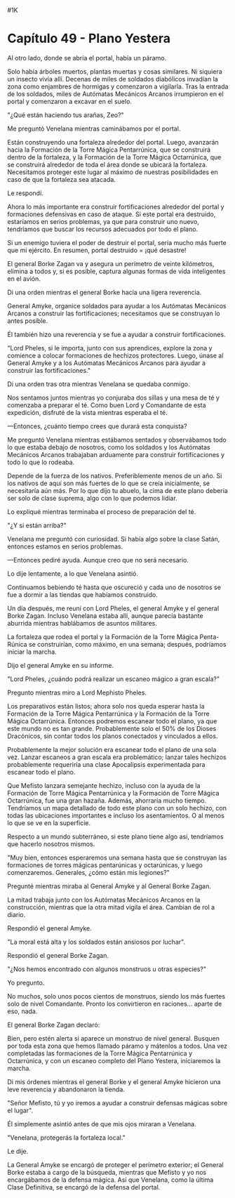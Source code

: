 
#1K 

# Capítulo 49 - Plano Yestera


Al otro lado, donde se abría el portal, había un páramo.

Solo había árboles muertos, plantas muertas y cosas similares. Ni siquiera un insecto vivía allí. Decenas de miles de soldados diabólicos invadían la zona como enjambres de hormigas y comenzaron a vigilarla. Tras la entrada de los soldados, miles de Autómatas Mecánicos Arcanos irrumpieron en el portal y comenzaron a excavar en el suelo.

"¿Qué están haciendo tus arañas, Zeo?"

Me preguntó Venelana mientras caminábamos por el portal.

Están construyendo una fortaleza alrededor del portal. Luego, avanzarán hacia la Formación de la Torre Mágica Pentarrúnica, que se construirá dentro de la fortaleza, y la Formación de la Torre Mágica Octarrúnica, que se construirá alrededor de toda el área donde se ubicará la fortaleza. Necesitamos proteger este lugar al máximo de nuestras posibilidades en caso de que la fortaleza sea atacada.

Le respondí.

Ahora lo más importante era construir fortificaciones alrededor del portal y formaciones defensivas en caso de ataque. Si este portal era destruido, estaríamos en serios problemas, ya que para construir uno nuevo, tendríamos que buscar los recursos adecuados por todo el plano.

Si un enemigo tuviera el poder de destruir el portal, sería mucho más fuerte que mi ejército. En resumen, portal destruido = ¡qué desastre!

El general Borke Zagan va y asegura un perímetro de veinte kilómetros, elimina a todos y, si es posible, captura algunas formas de vida inteligentes en el avión.

Di una orden mientras el general Borke hacía una ligera reverencia.

General Amyke, organice soldados para ayudar a los Autómatas Mecánicos Arcanos a construir las fortificaciones; necesitamos que se construyan lo antes posible.

Él también hizo una reverencia y se fue a ayudar a construir fortificaciones.

"Lord Pheles, si le importa, junto con sus aprendices, explore la zona y comience a colocar formaciones de hechizos protectores. Luego, únase al General Amyke y a los Autómatas Mecánicos Arcanos para ayudar a construir las fortificaciones."

Di una orden tras otra mientras Venelana se quedaba conmigo.

Nos sentamos juntos mientras yo conjuraba dos sillas y una mesa de té y comenzaba a preparar el té. Como buen Lord y Comandante de esta expedición, disfruté de la vista mientras esperaba el té.

—Entonces, ¿cuánto tiempo crees que durará esta conquista?

Me preguntó Venelana mientras estábamos sentados y observábamos todo lo que estaba debajo de nosotros, como los soldados y los Autómatas Mecánicos Arcanos trabajaban arduamente para construir fortificaciones y todo lo que lo rodeaba.

Depende de la fuerza de los nativos. Preferiblemente menos de un año. Si los nativos de aquí son más fuertes de lo que se creía inicialmente, se necesitaría aún más. Por lo que dijo tu abuelo, la cima de este plano debería ser solo de clase suprema, algo con lo que podemos lidiar.

Lo expliqué mientras terminaba el proceso de preparación del té.

"¿Y si están arriba?"

Venelana me preguntó con curiosidad. Si había algo sobre la clase Satán, entonces estamos en serios problemas.

—Entonces pediré ayuda. Aunque creo que no será necesario.

Lo dije lentamente, a lo que Venelana asintió.

Continuamos bebiendo té hasta que oscureció y cada uno de nosotros se fue a dormir a las tiendas que habíamos construido.

Un día después, me reuní con Lord Pheles, el general Amyke y el general Borke Zagan. Incluso Venelana estaba allí, aunque parecía bastante aburrida mientras hablábamos de asuntos militares.

La fortaleza que rodea el portal y la Formación de la Torre Mágica Penta-Rúnica se construirían, como máximo, en una semana; después, podríamos iniciar la marcha.

Dijo el general Amyke en su informe.

"Lord Pheles, ¿cuándo podrá realizar un escaneo mágico a gran escala?"

Pregunto mientras miro a Lord Mephisto Pheles.

Los preparativos están listos; ahora solo nos queda esperar hasta la Formación de la Torre Mágica Pentarrúnica y la Formación de la Torre Mágica Octarrúnica. Entonces podremos escanear todo el plano, ya que este mundo no es tan grande. Probablemente solo el 50% de los Dioses Dracónicos, sin contar todos los planos conectados y vinculados a ellos.

Probablemente la mejor solución era escanear todo el plano de una sola vez. Lanzar escaneos a gran escala era problemático; lanzar tales hechizos probablemente requeriría una clase Apocalipsis experimentada para escanear todo el plano.

Que Mefisto lanzara semejante hechizo, incluso con la ayuda de la Formación de Torre Mágica Pentarrúnica y la Formación de Torre Mágica Octarrúnica, fue una gran hazaña. Además, ahorraría mucho tiempo. Tendríamos un mapa detallado de todo este plano con un solo hechizo, con todas las ubicaciones importantes e incluso los asentamientos. O al menos lo que se ve en la superficie.

Respecto a un mundo subterráneo, si este plano tiene algo así, tendríamos que hacerlo nosotros mismos.

"Muy bien, entonces esperaremos una semana hasta que se construyan las formaciones de torres mágicas pentarúnicas y octarúnicas, y luego comenzaremos. Generales, ¿cómo están mis legiones?"

Pregunté mientras miraba al General Amyke y al General Borke Zagan.

La mitad trabaja junto con los Autómatas Mecánicos Arcanos en la construcción, mientras que la otra mitad vigila el área. Cambian de rol a diario.

Respondió el general Amyke.

"La moral está alta y los soldados están ansiosos por luchar".

Respondió el general Borke Zagan.

"¿Nos hemos encontrado con algunos monstruos u otras especies?"

Yo pregunto.

No muchos, solo unos pocos cientos de monstruos, siendo los más fuertes solo de nivel Comandante. Pronto los convirtieron en raciones... aparte de eso, nada.

El general Borke Zagan declaró:

Bien, pero estén alerta si aparece un monstruo de nivel general. Busquen por toda esta zona que hemos llamado páramo y mátenlos a todos. Una vez completadas las formaciones de la Torre Mágica Pentarrúnica y Octarrúnica, y con un escaneo completo del Plano Yestera, iniciaremos la marcha.

Di mis órdenes mientras el general Borke y el general Amyke hicieron una leve reverencia y abandonaron la tienda.

"Señor Mefisto, tú y yo iremos a ayudar a construir defensas mágicas sobre el lugar".

Él simplemente asintió antes de que mis ojos miraran a Venelana.

"Venelana, protegerás la fortaleza local."

Le dije.

La General Amyke se encargó de proteger el perímetro exterior; el General Borke estaba a cargo de la búsqueda, mientras que Mefisto y yo nos encargábamos de la defensa mágica. Así que Venelana, como la última Clase Definitiva, se encargó de la defensa del portal.